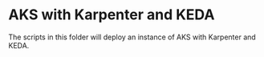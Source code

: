 # AKS with Karpenter and KEDA

The scripts in this folder will deploy an instance of AKS with Karpenter and KEDA.
